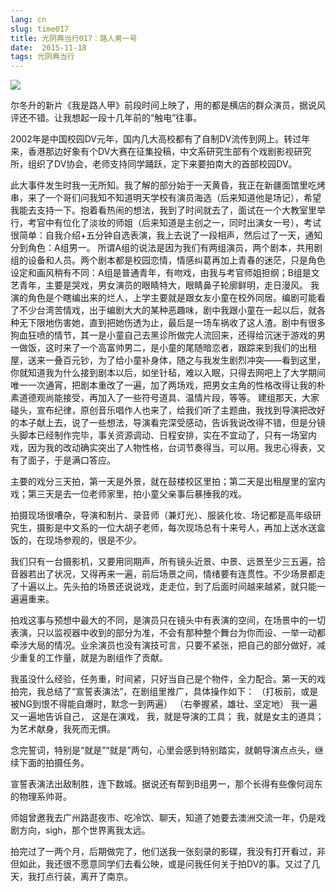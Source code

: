 ```yaml
---
lang: cn
slug: time017
title: 光阴典当行017：路人男一号
date:  2015-11-18
tags: 光阴典当行
---
```

<!-- more -->
![](/uploads/time017.jpg)

尔冬升的新片《我是路人甲》前段时间上映了，用的都是横店的群众演员，据说风评还不错。让我想起一段十几年前的“触电”往事。

2002年是中国校园DV元年，国内几大高校都有了自制DV流传到网上。转过年来，香港那边好象有个DV大赛在征集投稿，中文系研究生部有个戏剧影视研究所，组织了DV协会，老师支持同学踊跃，定下来要拍南大的首部校园DV。

此大事件发生时我一无所知。我了解的部分始于一天黄昏，我正在新疆面馆里吃烤串，来了一个哥们问我知不知道明天学校有演员海选（后来知道他是场记），希望我能去支持一下。抱着看热闹的想法，我到了时间就去了，面试在一个大教室里举行，考官中有位化了淡妆的师姐（后来知道是主创之一，同时出演女一号），考试很简单：自我介绍+五分钟自选表演，我上去说了一段相声，然后过了一天，通知分到角色：A组男一。
所谓A组的说法是因为我们有两组演员，两个剧本，共用剧组的设备和人员。两个剧本都是校园恋情，情感纠葛再加上青春的迷茫，只是角色设定和画风稍有不同：A组是普通青年，有吻戏，由我与考官师姐担纲；B组是文艺青年，主要是哭戏，男女演员的眼睛特大，眼睛鼻子轮廓鲜明，走日漫风。
我演的角色是个瞎编出来的烂人，上学主要就是跟女友小童在校外同居。编剧可能看了不少台湾苦情戏，出于编剧大大的某种恶趣味，剧中我跟小童在一起以后，就各种无下限地伤害她，直到把她伤透为止，最后是一场车祸收了这人渣。剧中有很多狗血狂喷的情节，其一是小童自己去黑诊所做完人流回来，还得给沉迷于游戏的男一做饭，这时来了一个高富帅男二，是小童的尾随暗恋者，跟踪来到我们的出租屋，送来一叠百元钞，为了给小童补身体，随之与我发生剧烈冲突——看到这里，你就知道我为什么接到剧本以后，如坐针毡，难以入眠，只得去网吧上了大学期间唯一一次通宵，把剧本重改了一遍，加了两场戏，把男女主角的性格改得让我的朴素道德观尚能接受，再加入了一些符号道具、温情片段，等等。
建组那天，大家碰头，宣布纪律，原创音乐唱作人也来了，给我们听了主题曲，我找到导演把改好的本子献上去，说了一些想法，导演看完深受感动，告诉我说改得不错，但是分镜头脚本已经制作完毕，事关资源调动、日程安排，实在不宜动了，只有一场室内戏，因为我的改动确实突出了人物性格，台词节奏得当，可以用。我忠心得表，又有了面子，于是满口答应。

主要的戏分三天拍，第一天是外景，就在鼓楼校区里拍；第二天是出租屋里的室内戏；第三天是去一位老师家里，拍小童父亲事后暴捶我的戏。

拍摄现场很嘈杂，导演和制片、录音师（兼灯光）、服装化妆、场记都是高年级研究生，摄影是中文系的一位大胡子老师，每次现场总有十来号人，再加上送水送盒饭的，在现场参观的，很是不少。

我们只有一台摄影机，又要用同期声，所有镜头近景、中景、远景至少三五遍，拾音器若出了状况，又得再来一遍，前后场景之间，情绪要有连贯性。不少场景都走了十遍以上。先头拍的场景还说说戏，走走位，到了后面时间越来越紧，就只能一遍遍重来。

拍戏这事与预想中最大的不同，是演员只在镜头中有表演的空间，在场景中的一切表演，只以监视器中收到的部分为准，不会有那种整个舞台为你而设、一举一动都牵涉大局的情况。业余演员也没有演技可言，只要不紧张，把自己的部分做好，减少重复的工作量，就是为剧组作了贡献。

我虽没什么经验，任务重，时间紧，只好当自己是个物件，全力配合。第一天的戏拍完，我总结了“宣誓表演法”，在剧组里推广，具体操作如下：
（打板前，或是被NG到恨不得能自爆时，默念一到两遍）
（右拳握紧，雄壮、坚定地）
我一遍又一遍地告诉自己，
这是在演戏，
我，就是导演的工具；
我，就是女主的道具；
为艺术献身，我死而无惧。

念完誓词，特别是“就是”“就是”两句，心里会感到特别踏实，就朝导演点点头，继续下面的拍摄任务。

宣誓表演法出敌制胜，连下数城。据说还有帮到B组男一，那个长得有些像何润东的物理系帅哥。

师姐曾邀我去广州路逛夜市、吃冷饮、聊天，知道了她要去澳洲交流一年，仍是戏剧方向，sigh，那个世界离我太远。

拍完过了一两个月，后期做完了，他们送我一张刻录的影碟，我没有打开看过，非但如此，我还很不愿意同学们去看公映，或是问我任何关于拍DV的事。又过了几天，我打点行装，离开了南京。